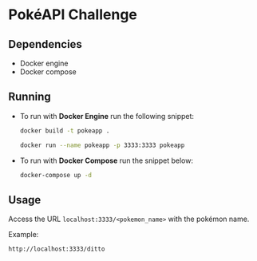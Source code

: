 # PokéAPI Challenge

## Dependencies

* Docker engine
* Docker compose 

## Running

* To run with **Docker Engine** run the following snippet:
  ```bash
  docker build -t pokeapp .
  ```

  ```bash
  docker run --name pokeapp -p 3333:3333 pokeapp
  ```
* To run with **Docker Compose** run the snippet below:
  ```bash
  docker-compose up -d
  ```

## Usage

Access the URL ```localhost:3333/<pokemon_name>``` with the pokémon name.

Example:
  
  ```
  http://localhost:3333/ditto
  ```

